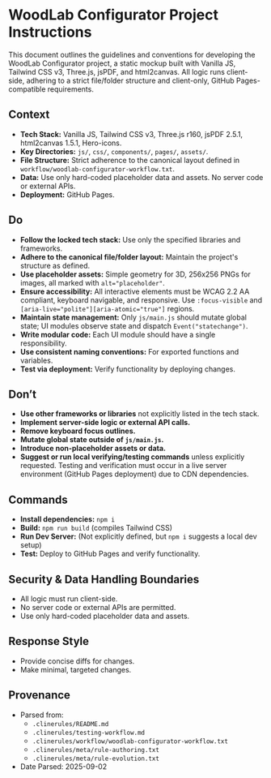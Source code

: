 # WoodLab Configurator Project Instructions

This document outlines the guidelines and conventions for developing the WoodLab Configurator project, a static mockup built with Vanilla JS, Tailwind CSS v3, Three.js, jsPDF, and html2canvas. All logic runs client-side, adhering to a strict file/folder structure and client-only, GitHub Pages-compatible requirements.

## Context

- **Tech Stack:** Vanilla JS, Tailwind CSS v3, Three.js r160, jsPDF 2.5.1, html2canvas 1.5.1, Hero-icons.
- **Key Directories:** `js/`, `css/`, `components/`, `pages/`, `assets/`.
- **File Structure:** Strict adherence to the canonical layout defined in `workflow/woodlab-configurator-workflow.txt`.
- **Data:** Use only hard-coded placeholder data and assets. No server code or external APIs.
- **Deployment:** GitHub Pages.

## Do

- **Follow the locked tech stack:** Use only the specified libraries and frameworks.
- **Adhere to the canonical file/folder layout:** Maintain the project's structure as defined.
- **Use placeholder assets:** Simple geometry for 3D, 256x256 PNGs for images, all marked with `alt="placeholder"`.
- **Ensure accessibility:** All interactive elements must be WCAG 2.2 AA compliant, keyboard navigable, and responsive. Use `:focus-visible` and `[aria-live="polite"][aria-atomic="true"]` regions.
- **Maintain state management:** Only `js/main.js` should mutate global state; UI modules observe state and dispatch `Event("statechange")`.
- **Write modular code:** Each UI module should have a single responsibility.
- **Use consistent naming conventions:** For exported functions and variables.
- **Test via deployment:** Verify functionality by deploying changes.

## Don’t

- **Use other frameworks or libraries** not explicitly listed in the tech stack.
- **Implement server-side logic or external API calls.**
- **Remove keyboard focus outlines.**
- **Mutate global state outside of `js/main.js`.**
- **Introduce non-placeholder assets or data.**
- **Suggest or run local verifying/testing commands** unless explicitly requested. Testing and verification must occur in a live server environment (GitHub Pages deployment) due to CDN dependencies.

## Commands

- **Install dependencies:** `npm i`
- **Build:** `npm run build` (compiles Tailwind CSS)
- **Run Dev Server:** (Not explicitly defined, but `npm i` suggests a local dev setup)
- **Test:** Deploy to GitHub Pages and verify functionality.

## Security & Data Handling Boundaries

- All logic must run client-side.
- No server code or external APIs are permitted.
- Use only hard-coded placeholder data and assets.

## Response Style

- Provide concise diffs for changes.
- Make minimal, targeted changes.

## Provenance

- Parsed from:
    - `.clinerules/README.md`
    - `.clinerules/testing-workflow.md`
    - `.clinerules/workflow/woodlab-configurator-workflow.txt`
    - `.clinerules/meta/rule-authoring.txt`
    - `.clinerules/meta/rule-evolution.txt`
- Date Parsed: 2025-09-02
